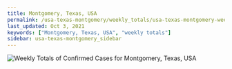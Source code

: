 ```yaml
---
title: Montgomery, Texas, USA
permalink: /usa-texas-montgomery/weekly_totals/usa-texas-montgomery-weekly_totals.html
last_updated: Oct 3, 2021
keywords: ["Montgomery, Texas, USA", "weekly totals"]
sidebar: usa-texas-montgomery_sidebar
---
```


![Weekly Totals of Confirmed Cases for Montgomery, Texas, USA](/covid_tracker/images/graphs/usa-texas-montgomery-weekly_totals_graph.png)
